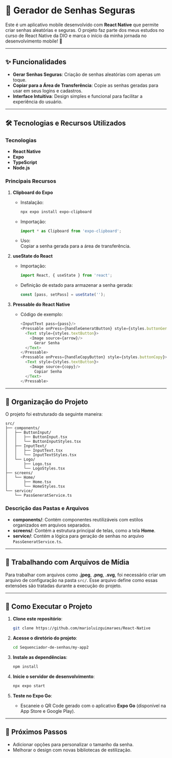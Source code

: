 # 📱 Gerador de Senhas Seguras  

Este é um aplicativo mobile desenvolvido com **React Native** que permite criar senhas aleatórias e seguras. O projeto faz parte dos meus estudos no curso de React Native da DIO e marca o início da minha jornada no desenvolvimento mobile! 🚀  

---

## ✨ **Funcionalidades**  
- **Gerar Senhas Seguras**: Criação de senhas aleatórias com apenas um toque.  
- **Copiar para a Área de Transferência**: Copie as senhas geradas para usar em seus logins e cadastros.  
- **Interface Intuitiva**: Design simples e funcional para facilitar a experiência do usuário.  

---

## 🛠️ **Tecnologias e Recursos Utilizados**  
### **Tecnologias**  
- **React Native**  
- **Expo**  
- **TypeScript**  
- **Node.js**  

### **Principais Recursos**  
1. **Clipboard do Expo**  
   - Instalação:  
     ```bash  
     npx expo install expo-clipboard  
     ```  
   - Importação:  
     ```javascript  
     import * as Clipboard from 'expo-clipboard';  
     ```  
   - Uso:  
     Copiar a senha gerada para a área de transferência.  

2. **useState do React**  
   - Importação:  
     ```javascript  
     import React, { useState } from 'react';  
     ```  
   - Definição de estado para armazenar a senha gerada:  
     ```javascript  
     const [pass, setPass] = useState('');  
     ```  

3. **Pressable do React Native**  
   - Código de exemplo:  
     ```javascript  
     <InputText pass={pass}/>  
     <Pressable onPress={handleGeneratButton} style={styles.buttonGenerat}>  
       <Text style={styles.textButton}>  
         <Image source={arrow}/>  
           Gerar Senha  
       </Text>  
     </Pressable>  
     <Pressable onPress={handleCopyButton} style={styles.buttonCopy}>  
       <Text style={styles.textButton}>  
         <Image source={copy}/>  
           Copiar Senha  
       </Text>  
     </Pressable>  
     ```  

---

## 📂 **Organização do Projeto**  
O projeto foi estruturado da seguinte maneira:  
```plaintext  
src/  
├── components/  
│   ├── ButtonInput/  
│   │   ├── ButtonInput.tsx  
│   │   └── ButtonInputStyles.tsx  
│   ├── InputText/  
│   │   ├── InputText.tsx  
│   │   └── InputTextStyles.tsx  
│   └── Logo/  
│       ├── Logo.tsx  
│       └── LogoStyles.tsx  
├── screens/  
│   └── Home/  
│       ├── Home.tsx  
│       └── HomeStyles.tsx  
└── service/  
    └── PassGeneratService.ts  
```  

### **Descrição das Pastas e Arquivos**  
- **components/**: Contém componentes reutilizáveis com estilos organizados em arquivos separados.  
- **screens/**: Contém a estrutura principal de telas, como a tela **Home**.  
- **service/**: Contém a lógica para geração de senhas no arquivo `PassGeneratService.ts`.  

---

## 📂 **Trabalhando com Arquivos de Mídia**  
Para trabalhar com arquivos como **.jpeg**, **.png**, **.svg**, foi necessário criar um arquivo de configuração na pasta `src/`. Esse arquivo define como essas extensões são tratadas durante a execução do projeto.  

---

## 🚀 **Como Executar o Projeto**  
1. **Clone este repositório**:  
   ```bash  
   git clone https://github.com/marioluizguimaraes/React-Native  
   ```  

2. **Acesse o diretório do projeto**:  
   ```bash  
   cd Sequenciador-de-senhas/my-app2  
   ```  

3. **Instale as dependências**:  
   ```bash  
   npm install  
   ```  

4. **Inicie o servidor de desenvolvimento**:  
   ```bash  
   npx expo start  
   ```  

5. **Teste no Expo Go**:  
   - Escaneie o QR Code gerado com o aplicativo **Expo Go** (disponível na App Store e Google Play).  

---

## 🎯 **Próximos Passos**  
- Adicionar opções para personalizar o tamanho da senha. 
- Melhorar o design com novas bibliotecas de estilização.  
